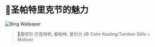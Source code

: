 # 🔖圣帕特里克节的魅力

![Bing Wallpaper](https://www.bing.com/th?id=OHR.BeckettBridge_ZH-CN6206942429_1920x1080.jpg&rf=LaDigue_1920x1080.jpg&pid=hp)

> 📝塞缪尔·贝克特桥, 都柏林, 爱尔兰 (© Colm Keating/Tandem Stills + Motion)
